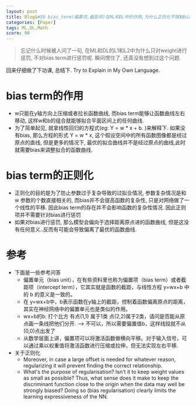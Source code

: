 ```yaml
---
layout: post
title: Blog&#58 bias_term(偏置项,截距项)在ML和DL中的作用,为什么正则化不限制bias_term
categories: [Paper]
tags: ML,DL,Math
score: 90
---
```


> 忘记什么时候被人问了一句, 在ML和DL的L1和L2中为什么只对weight进行惩罚, 不对bias term进行惩罚呢. 瞬间愣住了, 还真没有想到过这个问题. 

回来仔细做了下功课, 总结下. Try to Explain in My Own Language.

# bias term的作用
* w只能在y轴方向上压缩或者拉长函数曲线, 而bias term能够让函数曲线左右移动, 这样w和b的组合就能够拟合平面区间上的任何曲线.
* 为了简单起见, 就拿线性回归的方程式(eg: Y = w * x + b. )来解释下. 如果没有bias, 那么方程的形式 Y = w * x, 这个假设空间中的所有函数图像都是经过原点的直线, 但是更多的情况下, 最优的拟合曲线并不是经过原点的曲线,此时就需要bias来调整拟合的函数曲线. 



# bias term的正则化

* 正则化的目的是为了防止参数过于复杂导致的过拟合情况, 参数复杂情况是和 w 参数的个数直接相关的, 而bias并不会提高函数的复杂性, 只是对网络做了一个线性的平移. 因此bias term的存在并不会影响函数的复杂性情况. 因此正则项并不需要针对bias进行惩罚
* 如果对bias进行惩罚, 那么模型会偏向于选择距离原点进的函数曲线, 但是这没有任何意义..反而有可能会导致偏离了最优的函数曲线.

# 参考
* 下面是一些参考问答
    - 偏置单元（bias unit），在有些资料里也称为偏置项（bias term）或者截距项（intercept term），它其实就是函数的截距，与线性方程 y=wx+b 中的 b 的意义是一致的。
    - 在 y=wx+b中，b表示函数在y轴上的截距，控制着函数偏离原点的距离，其实在神经网络中的偏置单元也是类似的作用。
    - wx+b的b: 打个比方 有点(1,1) 属于1类  点(2,2)属于2类，请问是否能从原点画一条线把他们分开. --> 不可以，所以需要偏置值b，这样线段就不从(0,0)点出发了
    - 从数学层面上讲，偏置项可以将激活函数做横向平移。对于输入信号，可以通过乘以权重值将激活函数进行压缩或拉伸，但无法实现左右平移.
* 关于正则化
    - Moreover, in case a large offset is needed for whatever reason, regularizing it will prevent finding the correct relationship.
    - What's the purpose of regularisation? Isn't it to keep weight values as small as possible? Thus, what sense does it make to keep the discriminant function close to the origin when the data may well be strongly biased? Doing so (bias regularisation) clearly limits the learning expressiveness of the NN.